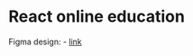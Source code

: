# React  online education

Figma design: - [link](https://www.figma.com/file/UY3jOHqBKmwQtSqD42GK3m/Eduadd?type=design&node-id=0%3A1&mode=design&t=FVhA7hMbOvKKEr7p-1)

